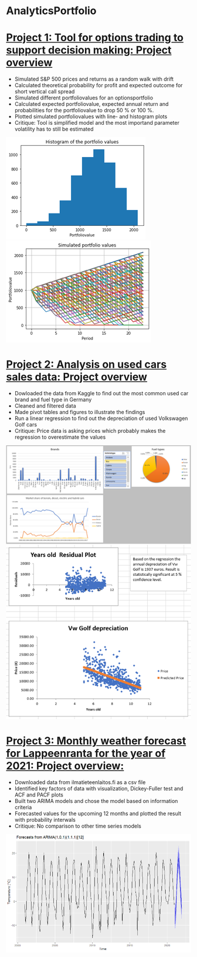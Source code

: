 # AnalyticsPortfolio

# [Project 1: Tool for options trading to support decision making: Project overview](https://github.com/JJuvakka/AnalyticsPortfolio)
* Simulated S&P 500 prices and returns as a random walk with drift
* Calculated theoretical probability for profit and expected outcome for short vertical call spread
* Simulated different portfoliovalues for an optionsportfolio
* Calculated expected portfoliovalue, expected annual return and probabilities for the portfoliovalue to drop 50 % or 100 %.
* Plotted simulated portfoliovalues with line- and histogram plots
* Critique: Tool is simplified model and the most importand parameter volatility has to still be estimated

![](https://github.com/JJuvakka/AnalyticsPortfolio/blob/main/images/Histogramofportfoliovalues.png)
![](https://github.com/JJuvakka/AnalyticsPortfolio/blob/main/images/Simulatedportfoliovalues.png)


# [Project 2: Analysis on used cars sales data: Project overview](https://github.com/JJuvakka/AnalyticsPortfolio)
* Dowloaded the data from Kaggle to find out the most common used car brand and fuel type in Germany
* Cleaned and filtered data
* Made pivot tables and figures to illustrate the findings
* Run a linear regression to find out the depreciation of used Volkswagen Golf cars
* Critique: Price data is asking prices which probably makes the regression to overestimate the values

![](https://github.com/JJuvakka/AnalyticsPortfolio/blob/main/images/Autos_sales_data_project.PNG)
![](https://github.com/JJuvakka/AnalyticsPortfolio/blob/main/Autos_sales_data_project_regression.PNG)

# [Project 3: Monthly weather forecast for Lappeenranta for the year of 2021: Project overview:](https://github.com/JJuvakka/AnalyticsPortfolio)
* Downloaded data from ilmatieteenlaitos.fi as a csv file
* Identified key factors of data with visualization, Dickey-Fuller test and ACF and PACF plots
* Built two ARIMA models and chose the model based on information criteria
* Forecasted values for the upcoming 12 months and plotted the result with probability interwals
* Critique: No comparison to other time series models

![](https://github.com/JJuvakka/AnalyticsPortfolio/blob/main/images/Weather_forecast_lappeenranta.PNG)






